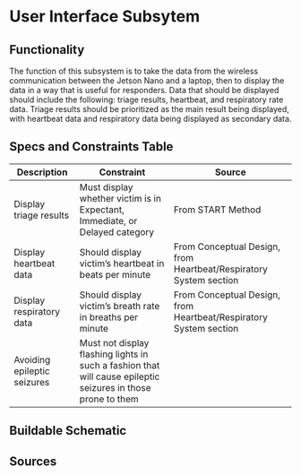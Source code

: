 # User Interface Subsytem

## Functionality

The function of this subsystem is to take the data from the wireless communication between the Jetson Nano and a laptop, then to display the data in a way that is useful for responders. Data that should be displayed should include the following: triage results, heartbeat, and respiratory rate data. Triage results should be prioritized as the main result being displayed, with heartbeat data and respiratory data being displayed as secondary data.

## Specs and Constraints Table

| Description | Constraint | Source |
|-------------|------------|--------|
| Display triage results | Must display whether victim is in Expectant, Immediate, or Delayed category | From START Method |
| Display heartbeat data | Should display victim’s heartbeat in beats per minute | From Conceptual Design, from Heartbeat/Respiratory System section |
| Display respiratory data | Should display victim’s breath rate in breaths per minute | From Conceptual Design, from Heartbeat/Respiratory System section |
| Avoiding epileptic seizures | Must not display flashing lights in such a fashion that will cause epileptic seizures in those prone to them |  |

## Buildable Schematic

## Sources
